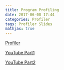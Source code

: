```yaml
---
title: Program Profiling
date: 2017-06-08 17:44
categories: Profiler
tags: Profiler Slides
mathjax: true
---
```



[Profiler](/assets/Program-Profiling-profiling.pdf)

[YouTube Part1](https://www.youtube.com/watch?v=mQq4Dmw477w&feature=youtu.be)

[YouTube Part2](https://www.youtube.com/watch?v=tAPwPz-53hQ&feature=youtu.be)

<!--more-->
